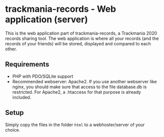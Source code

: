 # trackmania-records - Web application (server)

This is the web application part of trackmania-records, a Trackmania 2020
records sharing tool. The web application is where all your records (and the
records of your friends) will be stored, displayed and compared to each other.

## Requirements

- PHP with PDO/SQLite support
- Recommended webserver: Apache2. If you use another webserver like nginx,
  you should make sure that access to the file database.db is restricted. For Apache2,
  a .htaccess for that purpose is already included.

## Setup

Simply copy the files in the folder ``html`` to a webhoster/server of your choice.
